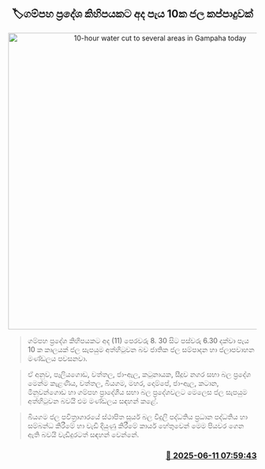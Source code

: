 <p align='center'><b><h2 align='center' title='10-hour water cut to several areas in Gampaha today'>🏷ගම්පහ ප්‍රදේශ කිහිපයකට අද පැය 10ක ජල කප්පාදුවක්</h2></b></p>
<p align='center'><img src='https://helakuru.sgp1.cdn.digitaloceanspaces.com/esana/images/lib/water-cut-thumb.jpg' width='600' alt='10-hour water cut to several areas in Gampaha today'></p>

> ගම්පහ ප්‍රදේශ කිහිපයකට අද (11) පෙරවරු 8. 30 සිට පස්වරු 6.30 දක්වා පැය 10 ක කාලයක් ජල සැපයුම අත්හිටුවන බව ජාතික ජල සම්පාදන හා ජලාපවාහන මණ්ඩලය පවසනවා.

> ඒ අනුව, පෑලියගොඩ, වත්තල, ජා-ඇල, කටුනායක, සීදූව නගර සභා බල ප්‍රදේශ මෙන්ම කැළණිය, වත්තල, බියගම, මහර, දොම්පේ, ජා-ඇල, කටාන, මිනුවන්ගොඩ හා ගම්පහ ප්‍රාදේශීය සභා බල ප්‍රදේශවලට මෙලෙස ජල සැපයුම අත්හිටුවන බවයි එම මණ්ඩලය සඳහන් කළේ.

> බියගම ජල පවිත්‍රාගාරයේ ස්ථාපිත සූර්ය බල විදුලි පද්ධතිය ප්‍රධාන පද්ධතිය හා සම්බන්ධ කිරීමේ හා වැඩි දියුණු කිරීමේ කාර්ය හේතුවෙන් මෙම පියවර ගෙන ඇති බවයි වැඩිදුරටත් සඳහන් වෙන්නේ.



<h3 align='right'><a href='https://www.helakuru.lk/esana/p/110873/'>📅 2025-06-11 07:59:43</a></h3>
